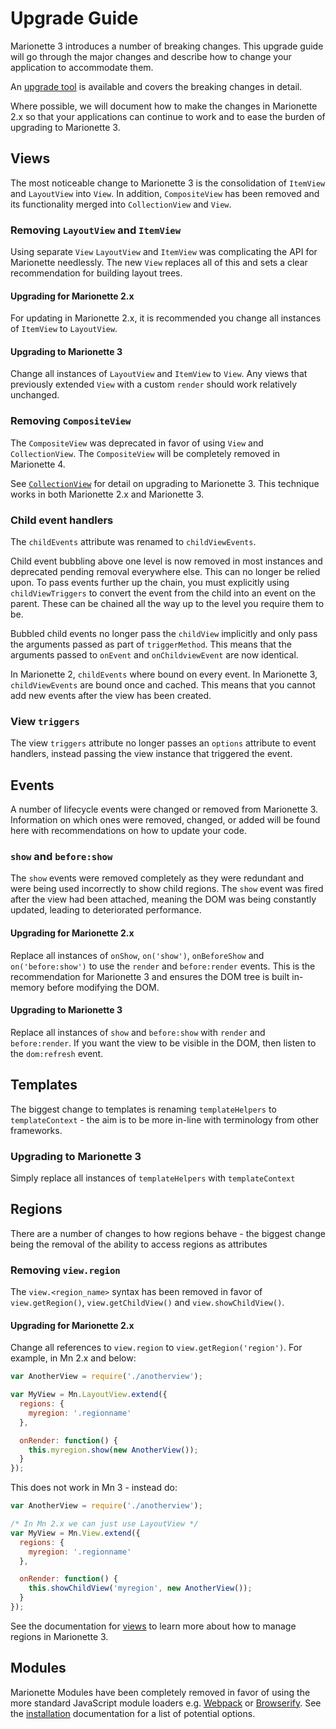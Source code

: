 # Upgrade Guide

Marionette 3 introduces a number of breaking changes. This upgrade guide will go
through the major changes and describe how to change your application to
accommodate them.

An [upgrade tool](https://github.com/marionettejs/marionette-v3-compat) is available
and covers the breaking changes in detail.

Where possible, we will document how to make the changes in Marionette 2.x so
that your applications can continue to work and to ease the burden of upgrading
to Marionette 3.

## Views

The most noticeable change to Marionette 3 is the consolidation of `ItemView`
and `LayoutView` into `View`. In addition, `CompositeView` has been removed and
its functionality merged into `CollectionView` and `View`.

### Removing `LayoutView` and `ItemView`

Using separate `View` `LayoutView` and `ItemView` was complicating the API for
Marionette needlessly. The new `View` replaces all of this and sets a clear
recommendation for building layout trees.

#### Upgrading for Marionette 2.x

For updating in Marionette 2.x, it is recommended you change all instances of
`ItemView` to `LayoutView`.

#### Upgrading to Marionette 3

Change all instances of `LayoutView` and `ItemView` to `View`. Any views that
previously extended `View` with a custom `render` should work relatively
unchanged.

### Removing `CompositeView`

The `CompositeView` was deprecated in favor of using `View` and
`CollectionView`. The `CompositeView` will be completely removed in Marionette
4.

See [`CollectionView`](./marionette.collectionview.md#rendering-collectionviews)
for detail on upgrading to Marionette 3. This technique works in both Marionette
2.x and Marionette 3.

### Child event handlers

The `childEvents` attribute was renamed to `childViewEvents`.

Child event bubbling above one level is now removed in most instances and
deprecated pending removal everywhere else. This can no longer be relied upon.
To pass events further up the chain, you must explicitly using
`childViewTriggers` to convert the event from the child into an event on the
parent. These can be chained all the way up to the level you require them to be.

Bubbled child events no longer pass the `childView` implicitly and only pass the
arguments passed as part of `triggerMethod`. This means that the arguments
passed to `onEvent` and `onChildviewEvent` are now identical.

In Marionette 2, `childEvents` where bound on every event. In Marionette 3,
`childViewEvents` are bound once and cached. This means that you cannot add new
events after the view has been created.

### View `triggers`

The view `triggers` attribute no longer passes an `options` attribute to event
handlers, instead passing the view instance that triggered the event.

## Events

A number of lifecycle events were changed or removed from Marionette 3.
Information on which ones were removed, changed, or added will be found here
with recommendations on how to update your code.

### `show` and `before:show`

The `show` events were removed completely as they were redundant and were being
used incorrectly to show child regions. The `show` event was fired after the
view had been attached, meaning the DOM was being constantly updated, leading to
deteriorated performance.

#### Upgrading for Marionette 2.x

Replace all instances of `onShow`, `on('show')`, `onBeforeShow` and
`on('before:show')` to use the `render` and `before:render` events. This is the
recommendation for Marionette 3 and ensures the DOM tree is built in-memory
before modifying the DOM.

#### Upgrading to Marionette 3

Replace all instances of `show` and `before:show` with `render` and
`before:render`. If you want the view to be visible in the DOM, then listen to
the `dom:refresh` event.

## Templates

The biggest change to templates is renaming `templateHelpers` to
`templateContext` - the aim is to be more in-line with terminology from other
frameworks.

### Upgrading to Marionette 3

Simply replace all instances of `templateHelpers` with `templateContext`

## Regions

There are a number of changes to how regions behave - the biggest change being
the removal of the ability to access regions as attributes

### Removing `view.region`

The `view.<region_name>` syntax has been removed in favor of `view.getRegion()`,
`view.getChildView()` and `view.showChildView()`.

#### Upgrading for Marionette 2.x

Change all references to `view.region` to `view.getRegion('region')`. For
example, in Mn 2.x and below:

```javascript
var AnotherView = require('./anotherview');

var MyView = Mn.LayoutView.extend({
  regions: {
    myregion: '.regionname'
  },

  onRender: function() {
    this.myregion.show(new AnotherView());
  }
});
```

This does not work in Mn 3 - instead do:

```javascript
var AnotherView = require('./anotherview');

/* In Mn 2.x we can just use LayoutView */
var MyView = Mn.View.extend({
  regions: {
    myregion: '.regionname'
  },

  onRender: function() {
    this.showChildView('myregion', new AnotherView());
  }
});
```

See the documentation for [views](marionette.view.md#laying-out-views---regions)
to learn more about how to manage regions in Marionette 3.

## Modules

Marionette Modules have been completely removed in favor of using the more
standard JavaScript module loaders e.g.
[Webpack](./installation.md#quick-start-using-npm-and-webpack) or
[Browserify](./installation.md#quick-start-using-npm-and-browserify). See the
[installation](./installation.md) documentation for a list of potential options.

